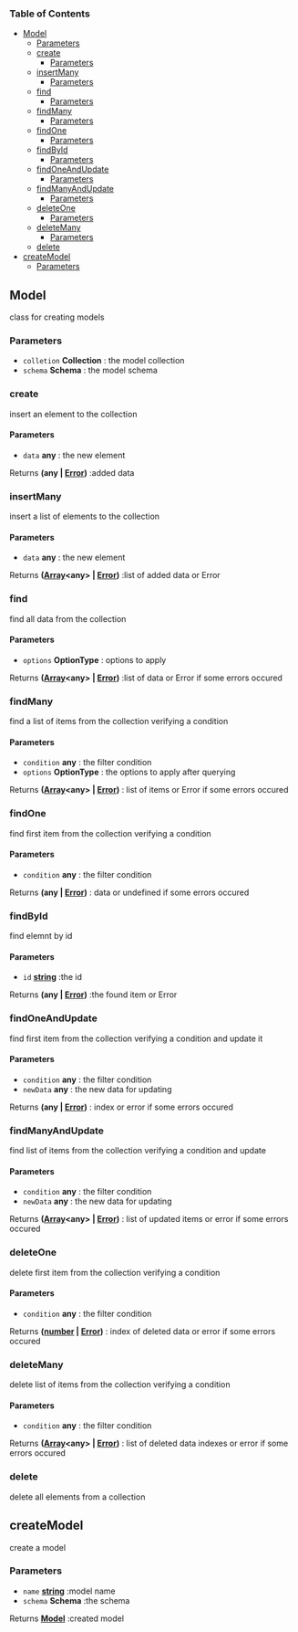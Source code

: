 <!-- Generated by documentation.js. Update this documentation by updating the source code. -->

### Table of Contents

*   [Model][1]
    *   [Parameters][2]
    *   [create][3]
        *   [Parameters][4]
    *   [insertMany][5]
        *   [Parameters][6]
    *   [find][7]
        *   [Parameters][8]
    *   [findMany][9]
        *   [Parameters][10]
    *   [findOne][11]
        *   [Parameters][12]
    *   [findById][13]
        *   [Parameters][14]
    *   [findOneAndUpdate][15]
        *   [Parameters][16]
    *   [findManyAndUpdate][17]
        *   [Parameters][18]
    *   [deleteOne][19]
        *   [Parameters][20]
    *   [deleteMany][21]
        *   [Parameters][22]
    *   [delete][23]
*   [createModel][24]
    *   [Parameters][25]

## Model

class for creating models

### Parameters

*   `colletion` **Collection** : the model collection
*   `schema` **Schema** : the model schema

### create

insert an element to the collection

#### Parameters

*   `data` **any** : the new element

Returns **(any | [Error][26])** :added data

### insertMany

insert a list of elements to the collection

#### Parameters

*   `data` **any** : the new element

Returns **([Array][27]\<any> | [Error][26])** :list of added data or Error

### find

find all data from the collection

#### Parameters

*   `options` **OptionType** : options to apply

Returns **([Array][27]\<any> | [Error][26])** :list of data or Error if some errors occured

### findMany

find a list of items from the collection verifying a condition

#### Parameters

*   `condition` **any** : the filter condition
*   `options` **OptionType** : the options to apply after querying

Returns **([Array][27]\<any> | [Error][26])** : list of items or Error if some errors occured

### findOne

find first item from the collection verifying a condition

#### Parameters

*   `condition` **any** : the filter condition

Returns **(any | [Error][26])** : data or undefined if some errors occured

### findById

find elemnt by id

#### Parameters

*   `id` **[string][28]** :the id

Returns **(any | [Error][26])** :the found item or Error

### findOneAndUpdate

find first item from the collection verifying a condition and update it

#### Parameters

*   `condition` **any** : the filter condition
*   `newData` **any** : the new data for updating

Returns **(any | [Error][26])** :  index or error if some errors occured

### findManyAndUpdate

find list of items from the collection verifying a condition and update

#### Parameters

*   `condition` **any** : the filter condition
*   `newData` **any** : the new data for updating

Returns **([Array][27]\<any> | [Error][26])** :  list of updated items or error if some errors occured

### deleteOne

delete first item from the collection verifying a condition

#### Parameters

*   `condition` **any** : the filter condition

Returns **([number][29] | [Error][26])** :  index of deleted data or error if some errors occured

### deleteMany

delete list of items from the collection verifying a condition

#### Parameters

*   `condition` **any** : the filter condition

Returns **([Array][27]\<any> | [Error][26])** :  list of deleted data indexes or error if some errors occured

### delete

delete all elements from a collection

## createModel

create a model

### Parameters

*   `name` **[string][28]** :model name
*   `schema` **Schema** :the schema

Returns **[Model][1]** :created model

[1]: #model

[2]: #parameters

[3]: #create

[4]: #parameters-1

[5]: #insertmany

[6]: #parameters-2

[7]: #find

[8]: #parameters-3

[9]: #findmany

[10]: #parameters-4

[11]: #findone

[12]: #parameters-5

[13]: #findbyid

[14]: #parameters-6

[15]: #findoneandupdate

[16]: #parameters-7

[17]: #findmanyandupdate

[18]: #parameters-8

[19]: #deleteone

[20]: #parameters-9

[21]: #deletemany

[22]: #parameters-10

[23]: #delete

[24]: #createmodel

[25]: #parameters-11

[26]: https://developer.mozilla.org/docs/Web/JavaScript/Reference/Global_Objects/Error

[27]: https://developer.mozilla.org/docs/Web/JavaScript/Reference/Global_Objects/Array

[28]: https://developer.mozilla.org/docs/Web/JavaScript/Reference/Global_Objects/String

[29]: https://developer.mozilla.org/docs/Web/JavaScript/Reference/Global_Objects/Number
